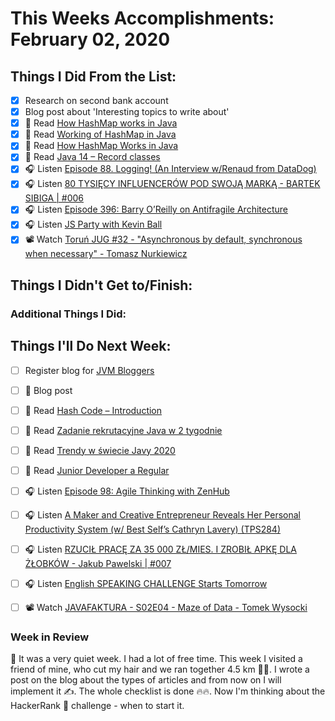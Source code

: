 # This Weeks Accomplishments: February 02, 2020

## Things I Did From the List:

- [x] Research on second bank account
- [x] Blog post about 'Interesting topics to write about'
- [x] 📗 Read [How HashMap works in Java](https://javarevisited.blogspot.com/2011/02/how-hashmap-works-in-java.html)
- [x] 📗 Read [Working of HashMap in Java](https://www.javatpoint.com/working-of-hashmap-in-java)
- [x] 📗 Read [How HashMap Works in Java](https://dzone.com/articles/how-hashmap-works-in-java)
- [x] 📗 Read [Java 14 – Record classes](https://blog.mloza.pl/java-14-record-classes/)
- [x] 🎧 Listen [Episode 88. Logging! (An Interview w/Renaud from DataDog)](https://www.javapubhouse.com/2020/01/episode-88-logging-an-interview-w-renaud-from-datadog.html)
- [x] 🎧 Listen [80 TYSIĘCY INFLUENCERÓW POD SWOJĄ MARKĄ - BARTEK SIBIGA | #006](https://youtu.be/igkClbUIGxE)
- [x] 🎧 Listen [Episode 396: Barry O’Reilly on Antifragile Architecture](https://www.se-radio.net/2020/01/episode-396-barry-oreilly-on-antifragile-architecture/)
- [x] 🎧 Listen [JS Party with Kevin Ball](https://softwareengineeringdaily.com/2020/01/16/js-party-with-kevin-ball/)
- [x] 📽️ Watch [Toruń JUG #32 - "Asynchronous by default, synchronous when necessary" - Tomasz Nurkiewicz](https://youtu.be/YjJZaGVwKAY)

## Things I Didn't Get to/Finish:


### Additional Things I Did:


## Things I'll Do Next Week:

- [ ] Register blog for [JVM Bloggers](http://jvm-bloggers.com/)
- [ ] 📝 Blog post
- [ ] 📗 Read [Hash Code – Introduction](https://devolution.tech/hash-code-introduction/)
- [ ] 📗 Read [Zadanie rekrutacyjne Java w 2 tygodnie](https://devrev.pl/zadanie-rekrutacyjne-java-w-2-tygodnie/)
- [ ] 📗 Read [Trendy w świecie Javy 2020](http://nullpointerexception.pl/trendy-w-swiecie-javy-2020/)
- [ ] 📗 Read [Junior Developer a Regular](https://bartlomiejchmielewski.pl/junior-developer-a-regular/)
- [ ] 🎧 Listen [Episode 98: Agile Thinking with ZenHub](https://www.programmingthrowdown.com/2020/01/episode-98-agile-thinking-with-zenhub.html)
- [ ] 🎧 Listen [A Maker and Creative Entrepreneur Reveals Her Personal Productivity System (w/ Best Self’s Cathryn Lavery) (TPS284)](http://www.asianefficiency.com/podcast/284-cathryn-lavery/)
- [ ] 🎧 Listen [RZUCIŁ PRACĘ ZA 35 000 ZŁ/MIES. I ZROBIŁ APKĘ DLA ŻŁOBKÓW - Jakub Pawelski | #007](https://youtu.be/Fi2-y093eVk)
- [ ] 🎧 Listen [English SPEAKING CHALLENGE Starts Tomorrow](https://youtu.be/j8zhv8Z040c)
- [ ] 📽️ Watch [JAVAFAKTURA - S02E04 - Maze of Data - Tomek Wysocki](https://youtu.be/Vp3qe1ZyVOg)


### Week in Review
👋 It was a very quiet week. I had a lot of free time. This week I visited a friend of mine, who cut my hair and we ran together 4.5 km 🏃🏃. I wrote a post on the blog about the types of articles and from now on I will implement it ✍️. The whole checklist is done 🔥🔥. Now I'm thinking about the HackerRank 👨 challenge - when to start it.

